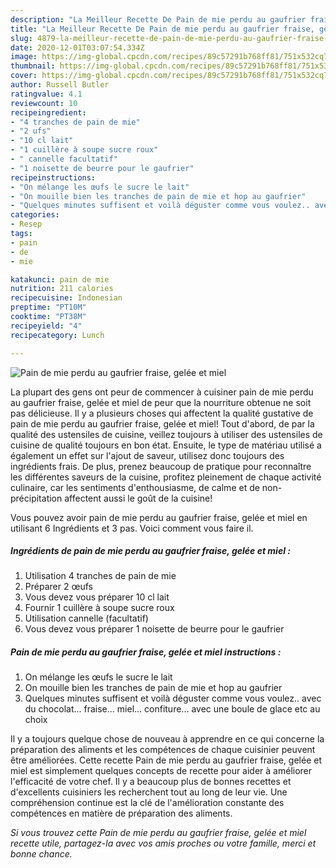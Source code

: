 ```yaml
---
description: "La Meilleur Recette De Pain de mie perdu au gaufrier fraise, gelée et miel"
title: "La Meilleur Recette De Pain de mie perdu au gaufrier fraise, gelée et miel"
slug: 4879-la-meilleur-recette-de-pain-de-mie-perdu-au-gaufrier-fraise-gelee-et-miel
date: 2020-12-01T03:07:54.334Z
image: https://img-global.cpcdn.com/recipes/89c57291b768ff81/751x532cq70/pain-de-mie-perdu-au-gaufrier-fraise-gelee-et-miel-photo-principale-de-la-recette.jpg
thumbnail: https://img-global.cpcdn.com/recipes/89c57291b768ff81/751x532cq70/pain-de-mie-perdu-au-gaufrier-fraise-gelee-et-miel-photo-principale-de-la-recette.jpg
cover: https://img-global.cpcdn.com/recipes/89c57291b768ff81/751x532cq70/pain-de-mie-perdu-au-gaufrier-fraise-gelee-et-miel-photo-principale-de-la-recette.jpg
author: Russell Butler
ratingvalue: 4.1
reviewcount: 10
recipeingredient:
- "4 tranches de pain de mie"
- "2 ufs"
- "10 cl lait"
- "1 cuillère à soupe sucre roux"
- " cannelle facultatif"
- "1 noisette de beurre pour le gaufrier"
recipeinstructions:
- "On mélange les œufs le sucre le lait"
- "On mouille bien les tranches de pain de mie et hop au gaufrier"
- "Quelques minutes suffisent et voilà déguster comme vous voulez.. avec du chocolat... fraise... miel... confiture... avec une boule de glace etc au choix"
categories:
- Resep
tags:
- pain
- de
- mie

katakunci: pain de mie 
nutrition: 211 calories
recipecuisine: Indonesian
preptime: "PT10M"
cooktime: "PT38M"
recipeyield: "4"
recipecategory: Lunch

---
```



![Pain de mie perdu au gaufrier fraise, gelée et miel](https://img-global.cpcdn.com/recipes/89c57291b768ff81/751x532cq70/pain-de-mie-perdu-au-gaufrier-fraise-gelee-et-miel-photo-principale-de-la-recette.jpg)

La plupart des gens ont peur de commencer à cuisiner pain de mie perdu au gaufrier fraise, gelée et miel de peur que la nourriture obtenue ne soit pas délicieuse. Il y a plusieurs choses qui affectent la qualité gustative de pain de mie perdu au gaufrier fraise, gelée et miel! Tout d'abord, de par la qualité des ustensiles de cuisine, veillez toujours à utiliser des ustensiles de cuisine de qualité toujours en bon état. Ensuite, le type de matériau utilisé a également un effet sur l'ajout de saveur, utilisez donc toujours des ingrédients frais. De plus, prenez beaucoup de pratique pour reconnaître les différentes saveurs de la cuisine, profitez pleinement de chaque activité culinaire, car les sentiments d'enthousiasme, de calme et de non-précipitation affectent aussi le goût de la cuisine!

<!--inarticleads1-->

Vous pouvez avoir pain de mie perdu au gaufrier fraise, gelée et miel en utilisant 6 Ingrédients et 3 pas. Voici comment vous faire il.

##### Ingrédients de pain de mie perdu au gaufrier fraise, gelée et miel :

1. Utilisation 4 tranches de pain de mie
1. Préparer 2 œufs
1. Vous devez vous préparer 10 cl lait
1. Fournir 1 cuillère à soupe sucre roux
1. Utilisation  cannelle (facultatif)
1. Vous devez vous préparer 1 noisette de beurre pour le gaufrier




<!--inarticleads2-->

##### Pain de mie perdu au gaufrier fraise, gelée et miel instructions :

1. On mélange les œufs le sucre le lait
1. On mouille bien les tranches de pain de mie et hop au gaufrier
1. Quelques minutes suffisent et voilà déguster comme vous voulez.. avec du chocolat... fraise... miel... confiture... avec une boule de glace etc au choix




<!--inarticleads1-->

<p>
Il y a toujours quelque chose de nouveau à apprendre en ce qui concerne la préparation des aliments et les compétences de chaque cuisinier peuvent être améliorées. Cette recette Pain de mie perdu au gaufrier fraise, gelée et miel est simplement quelques concepts de recette pour aider à améliorer l'efficacité de votre chef. Il y a beaucoup plus de bonnes recettes et d'excellents cuisiniers les recherchent tout au long de leur vie. Une compréhension continue est la clé de l'amélioration constante des compétences en matière de préparation des aliments.
</p>

<p>
<i>Si vous trouvez cette Pain de mie perdu au gaufrier fraise, gelée et miel recette utile, partagez-la avec vos amis proches ou votre famille, merci et bonne chance.</i>
</p>
